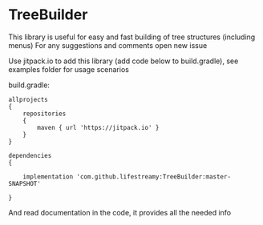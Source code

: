 # TreeBuilder
This library is useful for easy and fast building of tree structures (including menus)
For any suggestions and comments open new issue

Use jitpack.io to add this library (add code below to build.gradle), see examples folder for usage scenarios


build.gradle:
```
allprojects 
{
    repositories
    {
        maven { url 'https://jitpack.io' }    
    } 
}
```
```
dependencies 
{

    implementation 'com.github.lifestreamy:TreeBuilder:master-SNAPSHOT'
    
}
```


And read documentation in the code, it provides all the needed info


